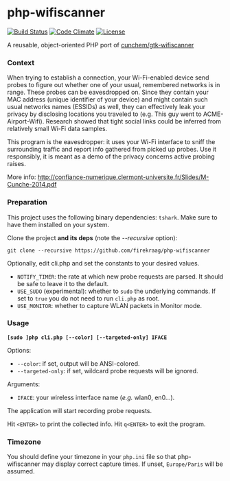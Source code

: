 # php-wifiscanner

[![Build Status](https://travis-ci.org/orgasmix/php-wifiscanner.svg?branch=master)](https://travis-ci.org/orgasmix/php-wifiscanner)
[![Code Climate](https://codeclimate.com/github/firekraag/php-wifiscanner/badges/gpa.svg)](https://codeclimate.com/github/firekraag/php-wifiscanner)
[![License](https://img.shields.io/badge/license-GPLv2-blue.svg)](http://www.gnu.org/licenses/gpl-2.0.html)

A reusable, object-oriented PHP port of [cunchem/gtk-wifiscanner](https://github.com/cunchem/gtk-wifiscanner)

### Context

When trying to establish a connection, your Wi-Fi-enabled device send probes to figure out whether one of your usual, remembered networks is in range. These probes can be eavesdropped on. Since they contain your MAC address (unique identifier of your device) and might contain such usual networks names (ESSIDs) as well, they can effectively leak your privacy by disclosing locations you traveled to (e.g. This guy went to ACME-Airport-Wifi). Research showed that tight social links could be inferred from relatively small Wi-Fi data samples.

This program is the eavesdropper: it uses your Wi-Fi interface to sniff the surrounding traffic and report info gathered from picked up probes. Use it responsibly, it is meant as a demo of the privacy concerns active probing raises.

More info: http://confiance-numerique.clermont-universite.fr/Slides/M-Cunche-2014.pdf

### Preparation

This project uses the following binary dependencies: `tshark`.
Make sure to have them installed on your system.

Clone the project **and its deps** (note the *--recursive* option):

```shell
git clone --recursive https://github.com/firekraag/php-wifiscanner
```

Optionally, edit cli.php and set the constants to your desired values.
- `NOTIFY_TIMER`: the rate at which new probe requests are parsed. It should be safe to leave it to the default.
- `USE_SUDO` (experimental): whether to `sudo` the underlying commands. If set to `true` you do not need to run `cli.php` as root.
- `USE_MONITOR`: whether to capture WLAN packets in Monitor mode.

### Usage
**`[sudo ]php cli.php [--color] [--targeted-only] IFACE`**

Options:
- `--color`: if set, output will be ANSI-colored.
- `--targeted-only`: if set, wildcard probe requests will be ignored.

Arguments:
- `IFACE`: your wireless interface name (*e.g.* wlan0, en0...).

The application will start recording probe requests.

Hit `<ENTER>` to print the collected info.
Hit `q<ENTER>` to exit the program.

### Timezone
You should define your timezone in your `php.ini` file so that php-wifiscanner may display correct capture times.
If unset, `Europe/Paris` will be assumed.
